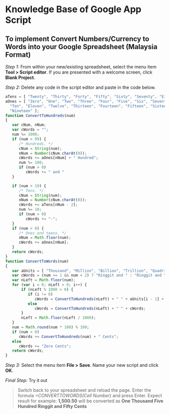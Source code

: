 # Knowledge Base of Google App Script

## To implement Convert Numbers/Currency to Words into your Google Spreadsheet (Malaysia Format)
*Step 1:* From within your new/existing spreadsheet, select the menu item **Tool > Script editor**. 
If you are presented with a welcome screen, click **Blank Project**.

*Step 2:* Delete any code in the script editor and paste in the code below.
```javascript
aTens = [ "Twenty", "Thirty", "Forty", "Fifty", "Sixty", "Seventy", "Eighty", "Ninety"];
aOnes = [ "Zero", "One", "Two", "Three", "Four", "Five", "Six", "Seven", "Eight", "Nine",
  "Ten", "Eleven", "Twelve", "Thirteen", "Fourteen", "Fifteen", "Sixteen", "Seventeen", "Eighteen", 
  "Nineteen" ];
function ConvertToHundreds(num)
{
   var cNum, nNum;
   var cWords = "";
   num %= 1000;
   if (num > 99) {
      /* Hundreds. */
      cNum = String(num);
      nNum = Number(cNum.charAt(0));
      cWords += aOnes[nNum] + " Hundred";
      num %= 100;
      if (num > 0)
         cWords += " and "
   }

   if (num > 19) {
      /* Tens. */
      cNum = String(num);
      nNum = Number(cNum.charAt(0));
      cWords += aTens[nNum - 2];
      num %= 10;
      if (num > 0)
         cWords += "-";
   }
   if (num > 0) {
      /* Ones and teens. */
      nNum = Math.floor(num);
      cWords += aOnes[nNum];
   }
   return cWords;
}
function ConvertToWords(num)
{
   var aUnits = [ "Thousand", "Million", "Billion", "Trillion", "Quadrillion" ];
   var cWords = (num >= 1 && num < 2) ? "Ringgit and " : "Ringgit and ";
   var nLeft = Math.floor(num);
   for (var i = 0; nLeft > 0; i++) { 
       if (nLeft % 1000 > 0) {
          if (i != 0)
             cWords = ConvertToHundreds(nLeft) + " " + aUnits[i - 1] + " " + cWords;
          else
             cWords = ConvertToHundreds(nLeft) + " " + cWords;
       }
       nLeft = Math.floor(nLeft / 1000);
   }
   num = Math.round(num * 100) % 100;
   if (num > 0)
      cWords += ConvertToHundreds(num) + " Cents";
   else
      cWords += "Zero Cents";
   return cWords;
}
```

*Step 3:* Select the menu item **File > Save**. Name your new script and click **OK**.

*Final Step:* Try it out 
> Switch back to your spreadsheet and reload the page.
> Enter the formula *=CONVERTTOWORDS(Cell Number)* and press Enter.
> Expect result for example: **1,500.50** will be converted as **One Thousand Five Hundred Ringgit and Fifty Cents**
